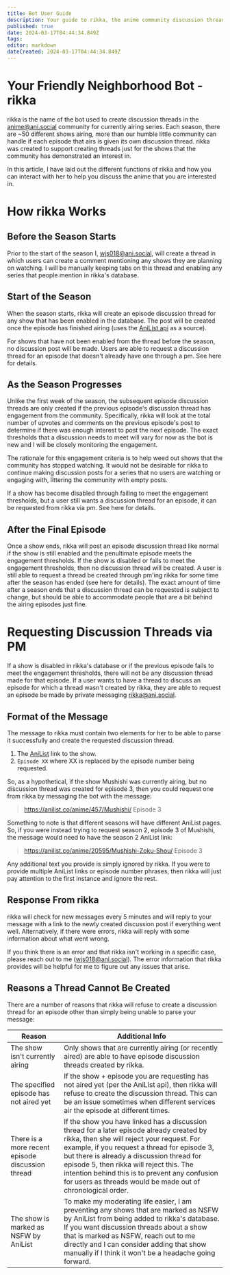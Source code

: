 ```yaml
---
title: Bot User Guide
description: Your guide to rikka, the anime community discussion thread bot.
published: true
date: 2024-03-17T04:44:34.849Z
tags: 
editor: markdown
dateCreated: 2024-03-17T04:44:34.849Z
---
```


# Your Friendly Neighborhood Bot - rikka

rikka is the name of the bot used to create discussion threads in the anime@ani.social community for currently airing series. Each season, there are ~50 different shows airing, more than our humble little community can handle if each episode that airs is given its own discussion thread. rikka was created to support creating threads just for the shows that the community has demonstrated an interest in.

In this article, I have laid out the different functions of rikka and how you can interact with her to help you discuss the anime that you are interested in.

# How rikka Works

## Before the Season Starts

Prior to the start of the season I, wjs018@ani.social, will create a thread in which users can create a comment mentioning any shows they are planning on watching. I will be manually keeping tabs on this thread and enabling any series that people mention in rikka's database.

## Start of the Season

When the season starts, rikka will create an episode discussion thread for any show that has been enabled in the database. The post will be created once the episode has finished airing (uses the [AniList api](https://anilist.gitbook.io/anilist-apiv2-docs) as a source).

For shows that have not been enabled from the thread before the season, no discussion post will be made. Users are able to request a discussion thread for an episode that doesn't already have one through a pm. See here for details.

## As the Season Progresses

Unlike the first week of the season, the subsequent episode discussion threads are only created if the previous episode's discussion thread has engagement from the community. Specifically, rikka will look at the total number of upvotes and comments on the previous episode's post to determine if there was enough interest to post the next episode. The exact thresholds that a discussion needs to meet will vary for now as the bot is new and I will be closely monitoring the engagement.

The rationale for this engagement criteria is to help weed out shows that the community has stopped watching. It would not be desirable for rikka to continue making discussion posts for a series that no users are watching or engaging with, littering the community with empty posts.

If a show has become disabled through failing to meet the engagement thresholds, but a user still wants a discussion thread for an episode, it can be requested from rikka via pm. See here for details.

## After the Final Episode

Once a show ends, rikka will post an episode discussion thread like normal if the show is still enabled and the penultimate episode meets the engagement thresholds. If the show is disabled or fails to meet the engagement thresholds, then no discussion thread will be created. A user is still able to request a thread be created through pm'ing rikka for some time after the season has ended (see here for details). The exact amount of time after a season ends that a discussion thread can be requested is subject to change, but should be able to accommodate people that are a bit behind the airing episodes just fine.

# Requesting Discussion Threads via PM

If a show is disabled in rikka's database or if the previous episode fails to meet the engagement thresholds, there will not be any discussion thread made for that episode. If a user wants to have a thread to discuss an episode for which a thread wasn't created by rikka, they are able to request an episode be made by private messaging rikka@ani.social.

## Format of the Message

The message to rikka must contain two elements for her to be able to parse it successfully and create the requested discussion thread.

1. The [AniList](https://anilist.co/) link to the show.
2. `Episode XX` where XX is replaced by the episode number being requested.

So, as a hypothetical, if the show Mushishi was currently airing, but no discussion thread was created for episode 3, then you could request one from rikka by messaging the bot with the message:

> https://anilist.co/anime/457/Mushishi/ Episode 3

Something to note is that different seasons will have different AniList pages. So, if you were instead trying to request season 2, episode 3 of Mushishi, the message would need to have the season 2 AniList link:

> https://anilist.co/anime/20595/Mushishi-Zoku-Shou/ Episode 3

Any additional text you provide is simply ignored by rikka. If you were to provide multiple AniList links or episode number phrases, then rikka will just pay attention to the first instance and ignore the rest.

## Response From rikka

rikka will check for new messages every 5 minutes and will reply to your message with a link to the newly created discussion post if everything went well. Alternatively, if there were errors, rikka will reply with some information about what went wrong.

If you think there is an error and that rikka isn't working in a specific case, please reach out to me (wjs018@ani.social). The error information that rikka provides will be helpful for me to figure out any issues that arise.

## Reasons a Thread Cannot Be Created

There are a number of reasons that rikka will refuse to create a discussion thread for an episode other than simply being unable to parse your message:

| Reason | Additional Info |
| ------ | --------------- |
| The show isn't currently airing | Only shows that are currently airing (or recently aired) are able to have episode discussion threads created by rikka. |
| The specified episode has not aired yet | If the show + episode you are requesting has not aired yet (per the AniList api), then rikka will refuse to create the discussion thread. This can be an issue sometimes when different services air the episode at different times. |
| There is a more recent episode discussion thread | If the show you have linked has a discussion thread for a later episode already created by rikka, then she will reject your request. For example, if you request a thread for episode 3, but there is already a discussion thread for episode 5, then rikka will reject this. The intention behind this is to prevent any confusion for users as threads would be made out of chronological order. |
| The show is marked as NSFW by AniList | To make my moderating life easier, I am preventing any shows that are marked as NSFW by AniList from being added to rikka's database. If you want discussion threads about a show that is marked as NSFW, reach out to me directly and I can consider adding that show manually if I think it won't be a headache going forward. |